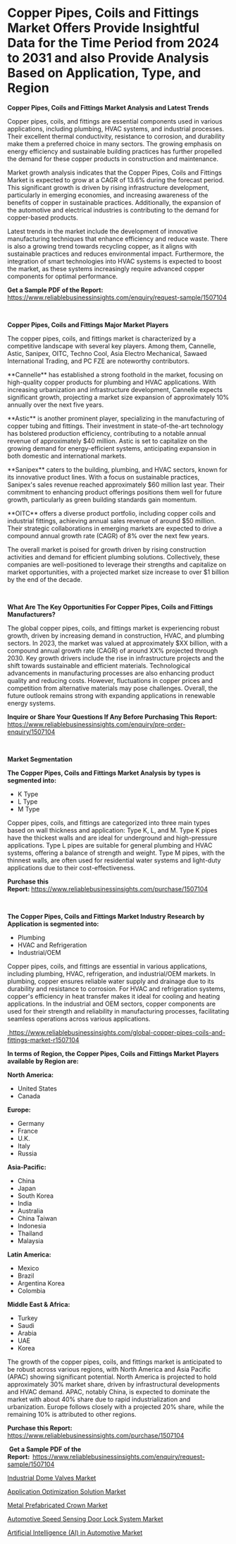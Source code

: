 <p><h1>Copper Pipes, Coils and Fittings Market Offers Provide Insightful Data for the Time Period from 2024 to 2031 and also Provide Analysis Based on Application, Type, and Region</h1></p><p><strong>Copper Pipes, Coils and Fittings Market Analysis and Latest Trends</strong></p>
<p><p>Copper pipes, coils, and fittings are essential components used in various applications, including plumbing, HVAC systems, and industrial processes. Their excellent thermal conductivity, resistance to corrosion, and durability make them a preferred choice in many sectors. The growing emphasis on energy efficiency and sustainable building practices has further propelled the demand for these copper products in construction and maintenance.</p><p>Market growth analysis indicates that the Copper Pipes, Coils and Fittings Market is expected to grow at a CAGR of 13.6% during the forecast period. This significant growth is driven by rising infrastructure development, particularly in emerging economies, and increasing awareness of the benefits of copper in sustainable practices. Additionally, the expansion of the automotive and electrical industries is contributing to the demand for copper-based products.</p><p>Latest trends in the market include the development of innovative manufacturing techniques that enhance efficiency and reduce waste. There is also a growing trend towards recycling copper, as it aligns with sustainable practices and reduces environmental impact. Furthermore, the integration of smart technologies into HVAC systems is expected to boost the market, as these systems increasingly require advanced copper components for optimal performance.</p></p>
<p><strong>Get a Sample PDF of the Report:&nbsp;</strong> <a href="https://www.reliablebusinessinsights.com/enquiry/request-sample/1507104?utm_campaign=1674&utm_medium=2&utm_source=Github&utm_content=ia&utm_term=07122024&utm_id=copper-pipes-coils-and-fittings">https://www.reliablebusinessinsights.com/enquiry/request-sample/1507104</a></p>
<p>&nbsp;</p>
<p><strong>Copper Pipes, Coils and Fittings Major Market Players</strong></p>
<p><p>The copper pipes, coils, and fittings market is characterized by a competitive landscape with several key players. Among them, Cannelle, Astic, Sanipex, OITC, Techno Cool, Asia Electro Mechanical, Sawaed International Trading, and PC FZE are noteworthy contributors.</p><p>**Cannelle** has established a strong foothold in the market, focusing on high-quality copper products for plumbing and HVAC applications. With increasing urbanization and infrastructure development, Cannelle expects significant growth, projecting a market size expansion of approximately 10% annually over the next five years.</p><p>**Astic** is another prominent player, specializing in the manufacturing of copper tubing and fittings. Their investment in state-of-the-art technology has bolstered production efficiency, contributing to a notable annual revenue of approximately $40 million. Astic is set to capitalize on the growing demand for energy-efficient systems, anticipating expansion in both domestic and international markets.</p><p>**Sanipex** caters to the building, plumbing, and HVAC sectors, known for its innovative product lines. With a focus on sustainable practices, Sanipex's sales revenue reached approximately $60 million last year. Their commitment to enhancing product offerings positions them well for future growth, particularly as green building standards gain momentum.</p><p>**OITC** offers a diverse product portfolio, including copper coils and industrial fittings, achieving annual sales revenue of around $50 million. Their strategic collaborations in emerging markets are expected to drive a compound annual growth rate (CAGR) of 8% over the next few years.</p><p>The overall market is poised for growth driven by rising construction activities and demand for efficient plumbing solutions. Collectively, these companies are well-positioned to leverage their strengths and capitalize on market opportunities, with a projected market size increase to over $1 billion by the end of the decade.</p></p>
<p>&nbsp;</p>
<p><strong>What Are The Key Opportunities For Copper Pipes, Coils and Fittings Manufacturers?</strong></p>
<p><p>The global copper pipes, coils, and fittings market is experiencing robust growth, driven by increasing demand in construction, HVAC, and plumbing sectors. In 2023, the market was valued at approximately $XX billion, with a compound annual growth rate (CAGR) of around XX% projected through 2030. Key growth drivers include the rise in infrastructure projects and the shift towards sustainable and efficient materials. Technological advancements in manufacturing processes are also enhancing product quality and reducing costs. However, fluctuations in copper prices and competition from alternative materials may pose challenges. Overall, the future outlook remains strong with expanding applications in renewable energy systems.</p></p>
<p><strong>Inquire or Share Your Questions If Any Before Purchasing This Report:</strong> <a href="https://www.reliablebusinessinsights.com/enquiry/pre-order-enquiry/1507104?utm_campaign=1674&utm_medium=2&utm_source=Github&utm_content=ia&utm_term=07122024&utm_id=copper-pipes-coils-and-fittings">https://www.reliablebusinessinsights.com/enquiry/pre-order-enquiry/1507104</a></p>
<p>&nbsp;</p>
<p><strong>Market Segmentation</strong></p>
<p><strong>The Copper Pipes, Coils and Fittings Market Analysis by types is segmented into:</strong></p>
<p><ul><li>K Type</li><li>L Type</li><li>M Type</li></ul></p>
<p><p>Copper pipes, coils, and fittings are categorized into three main types based on wall thickness and application: Type K, L, and M. Type K pipes have the thickest walls and are ideal for underground and high-pressure applications. Type L pipes are suitable for general plumbing and HVAC systems, offering a balance of strength and weight. Type M pipes, with the thinnest walls, are often used for residential water systems and light-duty applications due to their cost-effectiveness.</p></p>
<p><strong>Purchase this Report:&nbsp;</strong><a href="https://www.reliablebusinessinsights.com/purchase/1507104?utm_campaign=1674&utm_medium=2&utm_source=Github&utm_content=ia&utm_term=07122024&utm_id=copper-pipes-coils-and-fittings">https://www.reliablebusinessinsights.com/purchase/1507104</a></p>
<p>&nbsp;</p>
<p><strong>The Copper Pipes, Coils and Fittings Market Industry Research by Application is segmented into:</strong></p>
<p><ul><li>Plumbing</li><li>HVAC and Refrigeration</li><li>Industrial/OEM</li></ul></p>
<p><p>Copper pipes, coils, and fittings are essential in various applications, including plumbing, HVAC, refrigeration, and industrial/OEM markets. In plumbing, copper ensures reliable water supply and drainage due to its durability and resistance to corrosion. For HVAC and refrigeration systems, copper's efficiency in heat transfer makes it ideal for cooling and heating applications. In the industrial and OEM sectors, copper components are used for their strength and reliability in manufacturing processes, facilitating seamless operations across various applications.</p></p>
<p><a href="https://www.reliablebusinessinsights.com/global-copper-pipes-coils-and-fittings-market-r1507104?utm_campaign=1674&utm_medium=2&utm_source=Github&utm_content=ia&utm_term=07122024&utm_id=copper-pipes-coils-and-fittings">&nbsp;https://www.reliablebusinessinsights.com/global-copper-pipes-coils-and-fittings-market-r1507104</a></p>
<p><strong>In terms of Region, the Copper Pipes, Coils and Fittings Market Players available by Region are:</strong></p>
<p>
    <p> <strong> North America: </strong>
        <ul>
            <li>United States</li>
            <li>Canada</li>
        </ul>
        </p> 
    <p> <strong> Europe: </strong>
        <ul>
            <li>Germany</li>
            <li>France</li>
            <li>U.K.</li>
            <li>Italy</li>
            <li>Russia</li>
        </ul>
        </p> 
    <p> <strong> Asia-Pacific: </strong>
        <ul>
            <li>China</li>
            <li>Japan</li>
            <li>South Korea</li>
            <li>India</li>
            <li>Australia</li>
            <li>China Taiwan</li>
            <li>Indonesia</li>
            <li>Thailand</li>
            <li>Malaysia</li>
        </ul>
        </p> 
    <p> <strong> Latin America: </strong>
        <ul>
            <li>Mexico</li>
            <li>Brazil</li>
            <li>Argentina Korea</li>
            <li>Colombia</li>
        </ul>
        </p> 
    <p> <strong> Middle East & Africa: </strong>
        <ul>
            <li>Turkey</li>
            <li>Saudi</li>
            <li>Arabia</li>
            <li>UAE</li>
            <li>Korea</li>
        </ul>
    </p>
    </p>
<p><p>The growth of the copper pipes, coils, and fittings market is anticipated to be robust across various regions, with North America and Asia Pacific (APAC) showing significant potential. North America is projected to hold approximately 30% market share, driven by infrastructural developments and HVAC demand. APAC, notably China, is expected to dominate the market with about 40% share due to rapid industrialization and urbanization. Europe follows closely with a projected 20% share, while the remaining 10% is attributed to other regions.</p></p>
<p><strong>Purchase this Report: </strong><a href="https://www.reliablebusinessinsights.com/purchase/1507104?utm_campaign=1674&utm_medium=2&utm_source=Github&utm_content=ia&utm_term=07122024&utm_id=copper-pipes-coils-and-fittings">https://www.reliablebusinessinsights.com/purchase/1507104</a></p>
<p>&nbsp;<strong>Get a Sample PDF of the Report:&nbsp;&nbsp;</strong><a href="https://www.reliablebusinessinsights.com/enquiry/request-sample/1507104?utm_campaign=1674&utm_medium=2&utm_source=Github&utm_content=ia&utm_term=07122024&utm_id=copper-pipes-coils-and-fittings">https://www.reliablebusinessinsights.com/enquiry/request-sample/1507104</a></p>
<p><strong></strong></p>
<p><p><a href="https://issuu.com/reportprime-2/docs/industrial-dome-valves-market-size-2030.pptx?utm_campaign=1674&utm_medium=2&utm_source=Github&utm_content=ia&utm_term=07122024&utm_id=copper-pipes-coils-and-fittings">Industrial Dome Valves Market</a></p><p><a href="https://www.linkedin.com/pulse/market-dynamics-detailed-examination-application-optimization-fu2se?utm_campaign=1674&utm_medium=2&utm_source=Github&utm_content=ia&utm_term=07122024&utm_id=copper-pipes-coils-and-fittings">Application Optimization Solution Market</a></p><p><a href="https://issuu.com/reportprime-2/docs/metal-prefabricated-crown-market-size-2030.pptx?utm_campaign=1674&utm_medium=2&utm_source=Github&utm_content=ia&utm_term=07122024&utm_id=copper-pipes-coils-and-fittings">Metal Prefabricated Crown Market</a></p><p><a href="https://www.linkedin.com/pulse/automotive-insight-dial-hexdf?utm_campaign=1674&utm_medium=2&utm_source=Github&utm_content=ia&utm_term=07122024&utm_id=copper-pipes-coils-and-fittings">Automotive Speed Sensing Door Lock System Market</a></p><p><a href="https://www.linkedin.com/pulse/artificial-intelligence-ai-automotive-market-share-analysis-muibf?utm_campaign=1674&utm_medium=2&utm_source=Github&utm_content=ia&utm_term=07122024&utm_id=copper-pipes-coils-and-fittings">Artificial Intelligence (AI) in Automotive Market</a></p></p>